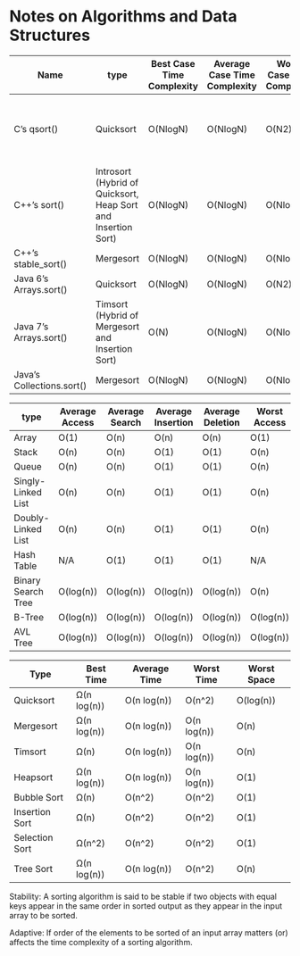 # Notes on Algorithms and Data Structures

| Name | type | Best Case Time Complexity | Average Case Time Complexity | Worse Case Time Complexity|Auxiliary Space | Stable | Adaptive |
|----|----|-------------------------|----------------------------|--------------------------|---------------|------|--------|
|C’s qsort()|Quicksort|O(NlogN)|O(NlogN)|O(N2)|O(log N)|Depends on the implementation of the comparator function|No|
|C++’s sort()|Introsort (Hybrid of Quicksort, Heap Sort and Insertion Sort)|O(NlogN)|O(NlogN)|O(NlogN)|O(logN)|No|No|
|C++’s stable_sort()|Mergesort|O(NlogN)|O(NlogN)|O(NlogN)|O(N)|Yes|Yes|
|Java 6’s Arrays.sort()|Quicksort|O(NlogN)|O(NlogN)|O(N2)|O(logN)|Depends|No|
|Java 7’s Arrays.sort()|Timsort (Hybrid of Mergesort and Insertion Sort)|O(N)|O(NlogN)|O(NlogN)|O(N)|Yes|Yes|
|Java’s Collections.sort()|Mergesort|O(NlogN)|O(NlogN)|O(NlogN)|O(N)|Yes|Yes|

|type|Average Access|Average Search|Average Insertion|Average Deletion|Worst Access|Worst Search|Worst Insertion|Worst Deletion|Space Complexity|
|--------|--------|--------|--------|--------|--------|--------|--------|--------|--------|
|Array|O(1)|O(n)|O(n)|O(n)|O(1)|O(n)|O(n)|O(n)|O(n)|
|Stack|O(n)|O(n)|O(1)|O(1)|O(n)|O(n)|O(1)|O(1)|O(n)|
|Queue|O(n)|O(n)|O(1)|O(1)|O(n)|O(n)|O(1)|O(1)|O(n)|
|Singly-Linked List|O(n)|O(n)|O(1)|O(1)|O(n)|O(n)|O(1)|O(1)|O(n)|
|Doubly-Linked List|O(n)|O(n)|O(1)|O(1)|O(n)|O(n)|O(1)|O(1)|O(n)|
|Hash Table|N/A|O(1)|O(1)|O(1)|N/A|O(n)|O(n)|O(n)|O(n)|
|Binary Search Tree|O(log(n))|O(log(n))|O(log(n))|O(log(n))|O(n)|O(n)|O(n)|O(n)|O(n)|
|B-Tree|O(log(n))|O(log(n))|O(log(n))|O(log(n))|O(log(n))|O(log(n))|O(log(n))|O(log(n))|O(n)|
|AVL Tree|O(log(n))|O(log(n))|O(log(n))|O(log(n))|O(log(n))|O(log(n))|O(log(n))|O(log(n))|O(n)|

|Type|Best Time|Average Time|Worst Time|Worst Space|
|---|---|---|---|---|
|Quicksort|Ω(n log(n))|O(n log(n))|O(n^2)|O(log(n))|
|Mergesort|Ω(n log(n))|O(n log(n))|O(n log(n))|O(n)|
|Timsort|Ω(n)|O(n log(n))|O(n log(n))|O(n)|
|Heapsort|Ω(n log(n))|O(n log(n))|O(n log(n))|O(1)|
|Bubble Sort|Ω(n)|O(n^2)|O(n^2)|O(1)|
|Insertion Sort|Ω(n)|O(n^2)|O(n^2)|O(1)|
|Selection Sort|Ω(n^2)|O(n^2)|O(n^2)|O(1)|
|Tree Sort|Ω(n log(n))|O(n log(n))|O(n^2)|O(n)|

Stability:
A sorting algorithm is said to be stable if two objects with equal keys appear in the same order in sorted output as they appear in the input array to be sorted.

Adaptive:
If order of the elements to be sorted of an input array matters (or) affects the time complexity of a sorting algorithm.

